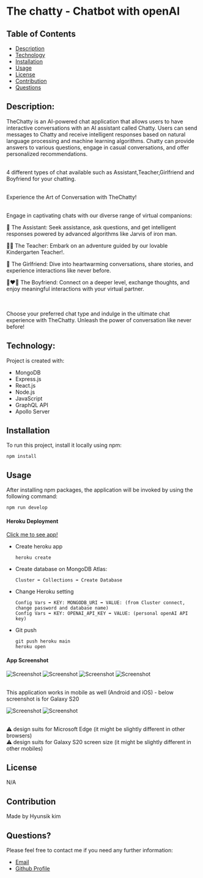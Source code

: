 # The chatty - Chatbot with openAI


## Table of Contents

- [Description](#description)
- [Technology](#Technology)
- [Installation](#installation)
- [Usage](#usage)
- [License](#license)
- [Contribution](#contribution)
- [Questions](#questions)

## Description:

TheChatty is an AI-powered chat application that allows users to have interactive conversations with an AI assistant called Chatty. Users can send messages to Chatty and receive intelligent responses based on natural language processing and machine learning algorithms. Chatty can provide answers to various questions, engage in casual conversations, and offer personalized recommendations.

<br>
4 different types of chat available such as Assistant,Teacher,Girlfriend and Boyfriend for your chatting.
<br><br>

Experience the Art of Conversation with TheChatty!
<br><br>

Engage in captivating chats with our diverse range of virtual companions:

🤖 The Assistant: Seek assistance, ask questions, and get intelligent responses powered by advanced algorithms like Jarvis of iron man.

👩‍🏫 The Teacher: Embark on an adventure guided by our lovable Kindergarten Teacher!.

💑 The Girlfriend: Dive into heartwarming conversations, share stories, and experience interactions like never before.

👨‍❤️‍👨 The Boyfriend: Connect on a deeper level, exchange thoughts, and enjoy meaningful interactions with your virtual partner.

<br><br>
Choose your preferred chat type and indulge in the ultimate chat experience with TheChatty. Unleash the power of conversation like never before!


## Technology:

Project is created with:

- MongoDB
- Express.js
- React.js
- Node.js
- JavaScript
- GraphQL API
- Apollo Server

## Installation

To run this project, install it locally using npm:

```
npm install
```

## Usage

After installing npm packages, the application will be invoked by using the following command:

```
npm run develop
```

#### Heroku Deployment

[Click me to see app!](https://thechatty.herokuapp.com/)

- Create heroku app

  ```
  heroku create
  ```

- Create database on MongoDB Atlas:

  ```
  Cluster ➡️ Collections ➡️ Create Database
  ```

- Change Heroku setting

  ```
  Config Vars ➡️ KEY: MONGODB_URI ➡️ VALUE: (from Cluster connect, change password and database name)
  Config Vars ➡️ KEY: OPENAI_API_KEY ➡️ VALUE: (personal openAI API key)
  ```

- Git push
  ```
  git push heroku main
  heroku open
  ```

#### App Screenshot

![Screenshot](./client/public/img/Screenshot%20home.png)
![Screenshot](./client/public/img/Screenshot%20survey.png)
![Screenshot](./client/public/img/Screenshot%20chat.png)
![Screenshot](./client/public/img/Screenshot%20profile.png)

<br>
This application works in mobile as well (Android and iOS) - below screenshot is for Galaxy S20

<br>

![Screenshot](./client/public/img/mobile1.png)
![Screenshot](./client/public/img/mobile2.png)

<br>
⚠️ design suits for Microsoft Edge (it might be slightly different in other browsers)<br>
⚠️ design suits for Galaxy S20 screen size (it might be slightly different in other mobiles)
<br>



## License
N/A

## Contribution

Made by Hyunsik kim

## Questions?

Please feel free to contact me if you need any further information:

- [Email](mailto:rlagustlr122@naver.com)
- [Github Profile](https://kayden-hyunsikkim.github.io/React-Portfolio/)